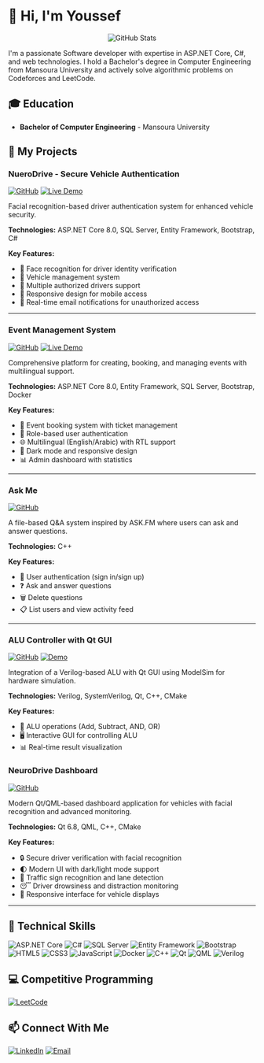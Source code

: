 # 👋 Hi, I'm Youssef

<div align="center">
  <img src="https://github-readme-stats.vercel.app/api?username=youssef47048&show_icons=true&theme=radical" alt="GitHub Stats" />
</div>

I'm a passionate Software developer with expertise in ASP.NET Core, C#, and web technologies. I hold a Bachelor's degree in Computer Engineering from Mansoura University and actively solve algorithmic problems on Codeforces and LeetCode.

## 🎓 Education
- **Bachelor of Computer Engineering** - Mansoura University

## 🚀 My Projects

### NueroDrive - Secure Vehicle Authentication
[![GitHub](https://img.shields.io/badge/GitHub-View_Repository-blue?style=for-the-badge&logo=github)](https://github.com/youssef47048/NEURODRIVE-WEB-APP/tree/main/NueroDrive)
[![Live Demo](https://img.shields.io/badge/Live_Demo-Visit_Site-blue?style=for-the-badge&logo=microsoft-edge)](https://neurodrive.runasp.net/)

Facial recognition-based driver authentication system for enhanced vehicle security.

**Technologies:** ASP.NET Core 8.0, SQL Server, Entity Framework, Bootstrap, C#

**Key Features:**
- 🔐 Face recognition for driver identity verification
- 🚗 Vehicle management system
- 👥 Multiple authorized drivers support
- 📱 Responsive design for mobile access
- 📧 Real-time email notifications for unauthorized access

---


### Event Management System
[![GitHub](https://img.shields.io/badge/GitHub-View_Repository-blue?style=for-the-badge&logo=github)](https://github.com/youssef47048/ATC_01021547048)
[![Live Demo](https://img.shields.io/badge/Live_Demo-Visit_Site-blue?style=for-the-badge&logo=microsoft-edge)](https://eventu.runasp.net/)

Comprehensive platform for creating, booking, and managing events with multilingual support.

**Technologies:** ASP.NET Core 8.0, Entity Framework, SQL Server, Bootstrap, Docker

**Key Features:**
- 🎫 Event booking system with ticket management
- 👤 Role-based user authentication
- 🌐 Multilingual (English/Arabic) with RTL support
- 🌙 Dark mode and responsive design
- 📊 Admin dashboard with statistics

---

### Ask Me
[![GitHub](https://img.shields.io/badge/GitHub-View_Repository-blue?style=for-the-badge&logo=github)](https://github.com/youssef47048/Ask-Me-)

A file-based Q&A system inspired by ASK.FM where users can ask and answer questions.

**Technologies:** C++

**Key Features:**
- 👤 User authentication (sign in/sign up)
- ❓ Ask and answer questions
- 🗑️ Delete questions
- 📋 List users and view activity feed

---

### ALU Controller with Qt GUI
[![GitHub](https://img.shields.io/badge/GitHub-View_Repository-blue?style=for-the-badge&logo=github)](https://github.com/youssef47048/ALU-With-GUI-Application)
[![Demo](https://img.shields.io/badge/Demo-Watch_Video-red?style=for-the-badge&logo=youtube)](https://youssef47048.github.io/ALU-With-GUI-Application/)

Integration of a Verilog-based ALU with Qt GUI using ModelSim for hardware simulation.

**Technologies:** Verilog, SystemVerilog, Qt, C++, CMake

**Key Features:**
- 🧮 ALU operations (Add, Subtract, AND, OR)
- 🖥️ Interactive GUI for controlling ALU
- 📊 Real-time result visualization


### NeuroDrive Dashboard
[![GitHub](https://img.shields.io/badge/GitHub-View_Repository-blue?style=for-the-badge&logo=github)](https://github.com/youssef47048/NueroDrive/tree/main/NeuroDrive_13_5_2025)

Modern Qt/QML-based dashboard application for vehicles with facial recognition and advanced monitoring.

**Technologies:** Qt 6.8, QML, C++, CMake

**Key Features:**
- 🔒 Secure driver verification with facial recognition
- 🌓 Modern UI with dark/light mode support
- 🚦 Traffic sign recognition and lane detection
- 😴 Driver drowsiness and distraction monitoring
- 📱 Responsive interface for vehicle displays

---

## 💼 Technical Skills

![ASP.NET Core](https://img.shields.io/badge/ASP.NET_Core-512BD4?style=for-the-badge&logo=dotnet&logoColor=white)
![C#](https://img.shields.io/badge/C%23-239120?style=for-the-badge&logo=c-sharp&logoColor=white)
![SQL Server](https://img.shields.io/badge/SQL_Server-CC2927?style=for-the-badge&logo=microsoft-sql-server&logoColor=white)
![Entity Framework](https://img.shields.io/badge/Entity_Framework-512BD4?style=for-the-badge&logo=dotnet&logoColor=white)
![Bootstrap](https://img.shields.io/badge/Bootstrap-7952B3?style=for-the-badge&logo=bootstrap&logoColor=white)
![HTML5](https://img.shields.io/badge/HTML5-E34F26?style=for-the-badge&logo=html5&logoColor=white)
![CSS3](https://img.shields.io/badge/CSS3-1572B6?style=for-the-badge&logo=css3&logoColor=white)
![JavaScript](https://img.shields.io/badge/JavaScript-F7DF1E?style=for-the-badge&logo=javascript&logoColor=black)
![Docker](https://img.shields.io/badge/Docker-2496ED?style=for-the-badge&logo=docker&logoColor=white)
![C++](https://img.shields.io/badge/C++-00599C?style=for-the-badge&logo=c%2B%2B&logoColor=white)
![Qt](https://img.shields.io/badge/Qt-41CD52?style=for-the-badge&logo=qt&logoColor=white)
![QML](https://img.shields.io/badge/QML-3C8A3F?style=for-the-badge&logo=qt&logoColor=white)
![Verilog](https://img.shields.io/badge/Verilog-8A2BE2?style=for-the-badge)

## 💻 Competitive Programming

 
[![LeetCode](https://img.shields.io/badge/LeetCode-Profile-FFA116?style=for-the-badge&logo=leetcode&logoColor=white)](https://leetcode.com/u/01021547048y/)

## 📫 Connect With Me

[![LinkedIn](https://img.shields.io/badge/LinkedIn-Connect-blue?style=for-the-badge&logo=linkedin)](https://www.linkedin.com/in/youssef-abdul-sattar-a793571b5/)
[![Email](https://img.shields.io/badge/Email-Contact_Me-red?style=for-the-badge&logo=gmail)](youssef.mohamed.47048@gmail.com)
